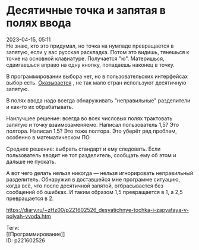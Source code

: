 Десятичные точка и запятая в полях ввода
=========================================

   
 2023-04-15, 05:11   
   Не знаю, кто это придумал, но точка на нумпаде превращается в запятую, если у вас русская раскладка. Потом это видишь, тянешься к точке на основной клавиатуре. Получается "ю". Материшься, сдвигаешься вправо на одну кнопку, попадаешь наконец в точку.   
   
 В программировании выбора нет, но в пользовательских интерфейсах выбор есть.  [Оказывается](https://ru.wikipedia.org/wiki/%D0%94%D0%B5%D1%81%D1%8F%D1%82%D0%B8%D1%87%D0%BD%D1%8B%D0%B9_%D1%80%D0%B0%D0%B7%D0%B4%D0%B5%D0%BB%D0%B8%D1%82%D0%B5%D0%BB%D1%8C)  , не так мало стран используют десятичную запятую.   
   
 В полях ввода надо всегда обнаруживать "неправильные" разделители и как-то их обрабатывать.   
   
 Наилучшее решение: всегда во всех числовых полях трактовать запятую и точку взаимозаменяемо. Написал пользователь 1,5? Это полтора. Написал 1.5? Это тоже полтора. Это уберёт ряд проблем, особенно в математическом ПО.   
   
 Среднее решение: выбрать стандарт и ему следовать. Если пользователь вводит не тот разделитель, сообщать ему об этом и дальше не пускать.   
   
 А вот чего делать нельзя никогда — нельзя игнорировать неправильный разделитель. Обнаружил в доставшейся мне программе ситуацию, когда всё, что после десятичной запятой, отбрасывается без сообщений об ошибках. И таким образом 1,5 превращается в 1, а 2,5 превращается в 2.   
     
 <https://diary.ru/~zHz00/p221602526_desyatichnye-tochka-i-zapyataya-v-polyah-vvoda.htm>   
   
 Теги:   
 [[Программирование]]   
 ID: p221602526